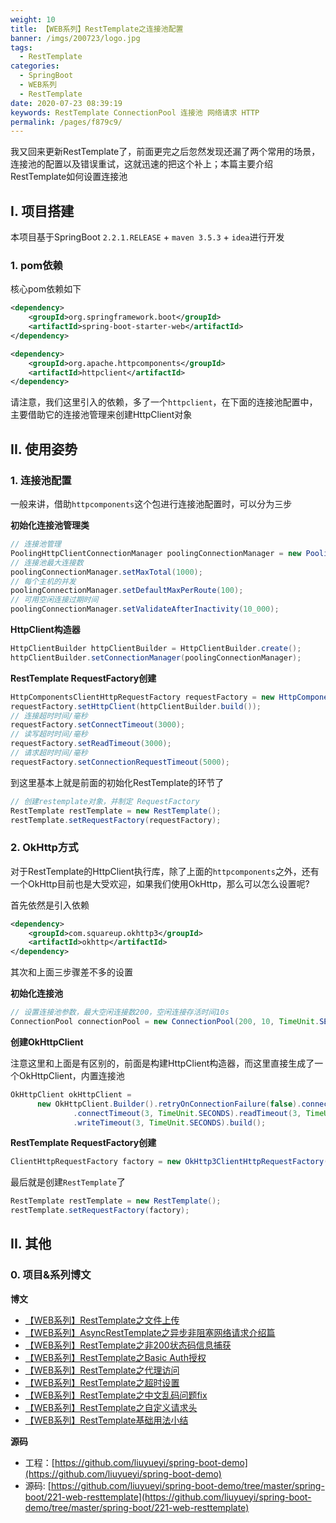 ```yaml
---
weight: 10
title: 【WEB系列】RestTemplate之连接池配置
banner: /imgs/200723/logo.jpg
tags: 
  - RestTemplate
categories: 
  - SpringBoot
  - WEB系列
  - RestTemplate
date: 2020-07-23 08:39:19
keywords: RestTemplate ConnectionPool 连接池 网络请求 HTTP
permalink: /pages/f879c9/
---
```


我又回来更新RestTemplate了，前面更完之后忽然发现还漏了两个常用的场景，连接池的配置以及错误重试，这就迅速的把这个补上；本篇主要介绍RestTemplate如何设置连接池

<!-- more -->


## I. 项目搭建

本项目基于SpringBoot `2.2.1.RELEASE` + `maven 3.5.3` + `idea`进行开发

### 1. pom依赖

核心pom依赖如下

```xml
<dependency>
    <groupId>org.springframework.boot</groupId>
    <artifactId>spring-boot-starter-web</artifactId>
</dependency>

<dependency>
    <groupId>org.apache.httpcomponents</groupId>
    <artifactId>httpclient</artifactId>
</dependency>
```

请注意，我们这里引入的依赖，多了一个`httpclient`，在下面的连接池配置中，主要借助它的连接池管理来创建HttpClient对象

## II. 使用姿势

### 1. 连接池配置

一般来讲，借助`httpcomponents`这个包进行连接池配置时，可以分为三步

**初始化连接池管理类**

```java
// 连接池管理
PoolingHttpClientConnectionManager poolingConnectionManager = new PoolingHttpClientConnectionManager();
// 连接池最大连接数
poolingConnectionManager.setMaxTotal(1000);
// 每个主机的并发
poolingConnectionManager.setDefaultMaxPerRoute(100);
// 可用空闲连接过期时间
poolingConnectionManager.setValidateAfterInactivity(10_000);
```

**HttpClient构造器**

```java
HttpClientBuilder httpClientBuilder = HttpClientBuilder.create();
httpClientBuilder.setConnectionManager(poolingConnectionManager);
```

**RestTemplate RequestFactory创建**

```java
HttpComponentsClientHttpRequestFactory requestFactory = new HttpComponentsClientHttpRequestFactory();
requestFactory.setHttpClient(httpClientBuilder.build());
// 连接超时时间/毫秒
requestFactory.setConnectTimeout(3000); 
// 读写超时时间/毫秒
requestFactory.setReadTimeout(3000);
// 请求超时时间/毫秒
requestFactory.setConnectionRequestTimeout(5000);
```

到这里基本上就是前面的初始化RestTemplate的环节了

```java
// 创建restemplate对象，并制定 RequestFactory
RestTemplate restTemplate = new RestTemplate();
restTemplate.setRequestFactory(requestFactory);
```

### 2. OkHttp方式

对于RestTemplate的HttpClient执行库，除了上面的`httpcomponents`之外，还有一个OkHttp目前也是大受欢迎，如果我们使用OkHttp，那么可以怎么设置呢?

首先依然是引入依赖

```xml
<dependency>
    <groupId>com.squareup.okhttp3</groupId>
    <artifactId>okhttp</artifactId>
</dependency>
```

其次和上面三步骤差不多的设置

**初始化连接池**

```java
// 设置连接池参数，最大空闲连接数200，空闲连接存活时间10s
ConnectionPool connectionPool = new ConnectionPool(200, 10, TimeUnit.SECONDS);
```

**创建OkHttpClient**

注意这里和上面是有区别的，前面是构建HttpClient构造器，而这里直接生成了一个OkHttpClient，内置连接池

```java
OkHttpClient okHttpClient =
      new OkHttpClient.Builder().retryOnConnectionFailure(false).connectionPool(connectionPool)
              .connectTimeout(3, TimeUnit.SECONDS).readTimeout(3, TimeUnit.SECONDS)
              .writeTimeout(3, TimeUnit.SECONDS).build();
```

**RestTemplate RequestFactory创建**

```java
ClientHttpRequestFactory factory = new OkHttp3ClientHttpRequestFactory(okHttpClient);
```

最后就是创建`RestTemplate`了

```java
RestTemplate restTemplate = new RestTemplate();
restTemplate.setRequestFactory(factory);
```


## II. 其他

### 0. 项目&系列博文

**博文**

- [【WEB系列】RestTemplate之文件上传](http://spring.hhui.top/spring-blog/2020/07/10/200710-SpringBoot%E7%B3%BB%E5%88%97RestTemplate%E4%B9%8B%E6%96%87%E4%BB%B6%E4%B8%8A%E4%BC%A0/)
- [【WEB系列】AsyncRestTemplate之异步非阻塞网络请求介绍篇](http://spring.hhui.top/spring-blog/2020/07/07/200707-SpringBoot%E7%B3%BB%E5%88%97AsyncRestTemplate%E4%B9%8B%E5%BC%82%E6%AD%A5%E9%9D%9E%E9%98%BB%E5%A1%9E%E7%BD%91%E7%BB%9C%E8%AF%B7%E6%B1%82%E4%BB%8B%E7%BB%8D%E7%AF%87/)
- [【WEB系列】RestTemplate之非200状态码信息捕获](http://spring.hhui.top/spring-blog/2020/07/05/200705-SpringBoot%E7%B3%BB%E5%88%97RestTemplate%E4%B9%8B%E9%9D%9E200%E7%8A%B6%E6%80%81%E7%A0%81%E4%BF%A1%E6%81%AF%E6%8D%95%E8%8E%B7/)
- [【WEB系列】RestTemplate之Basic Auth授权](http://spring.hhui.top/spring-blog/2020/07/04/200704-SpringBoot%E7%B3%BB%E5%88%97RestTemplate%E4%B9%8BBasic-Auth%E6%8E%88%E6%9D%83/)
- [【WEB系列】RestTemplate之代理访问](http://spring.hhui.top/spring-blog/2020/07/03/200703-SpringBoot%E7%B3%BB%E5%88%97RestTemplate%E4%B9%8B%E4%BB%A3%E7%90%86%E8%AE%BF%E9%97%AE/)
- [【WEB系列】RestTemplate之超时设置](http://spring.hhui.top/spring-blog/2020/07/02/200702-SpringBoot%E7%B3%BB%E5%88%97RestTemplate%E4%B9%8B%E8%B6%85%E6%97%B6%E8%AE%BE%E7%BD%AE/)
- [【WEB系列】RestTemplate之中文乱码问题fix](http://spring.hhui.top/spring-blog/2020/07/01/200701-SpringBoot%E7%B3%BB%E5%88%97RestTemplate%E4%B9%8B%E4%B8%AD%E6%96%87%E4%B9%B1%E7%A0%81%E9%97%AE%E9%A2%98fix/)
- [【WEB系列】RestTemplate之自定义请求头](http://spring.hhui.top/spring-blog/2020/06/30/200630-SpringBoot%E7%B3%BB%E5%88%97RestTemplate%E4%B9%8B%E8%87%AA%E5%AE%9A%E4%B9%89%E8%AF%B7%E6%B1%82%E5%A4%B4/)
- [【WEB系列】RestTemplate基础用法小结](http://spring.hhui.top/spring-blog/2020/06/30/200630-SpringBoot%E7%B3%BB%E5%88%97RestTemplate%E4%B9%8B%E8%87%AA%E5%AE%9A%E4%B9%89%E8%AF%B7%E6%B1%82%E5%A4%B4/)

**源码**

- 工程：[https://github.com/liuyueyi/spring-boot-demo](https://github.com/liuyueyi/spring-boot-demo)
- 源码: [https://github.com/liuyueyi/spring-boot-demo/tree/master/spring-boot/221-web-resttemplate](https://github.com/liuyueyi/spring-boot-demo/tree/master/spring-boot/221-web-resttemplate)

